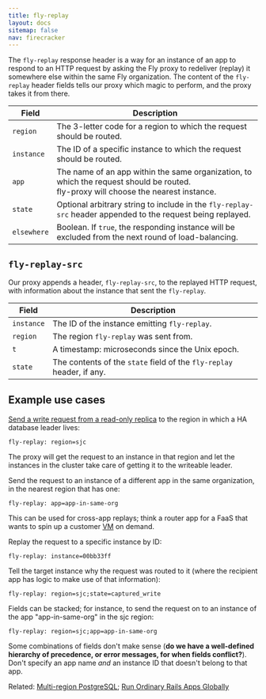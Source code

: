 ```yaml
---
title: fly-replay
layout: docs
sitemap: false
nav: firecracker
---
```


The `fly-replay` response header is a way for an instance of an app to respond to an HTTP request by asking the Fly proxy to redeliver (replay) it somewhere else within the same Fly organization. The content of the `fly-replay` header fields tells our proxy which magic to perform, and the proxy takes it from there.

|Field |Description |
|---|---|
|`region` | The 3-letter code for a region to which the request should be routed. |
|`instance` | The ID of a specific instance to which the request should be routed. |
|`app` | The name of an app within the same organization, to which the request should be routed.<br>fly-proxy will choose the nearest instance.|
|`state` | Optional arbitrary string to include in the `fly-replay-src` header appended to the request being replayed. |
|`elsewhere` | Boolean. If `true`, the responding instance will be excluded from the next round of load-balancing. |

## `fly-replay-src`

Our proxy appends a header, `fly-replay-src`, to the replayed HTTP request, with information about the instance that sent the `fly-replay`. 

|Field |Description |
|---|---|
|`instance` | The ID of the instance emitting `fly-replay`. |
|`region` | The region `fly-replay` was sent from. |
|`t` | A timestamp: microseconds since the Unix epoch. |
|`state` | The contents of the `state` field of the `fly-replay` header, if any. |

## Example use cases

[Send a write request from a read-only replica](/docs/getting-started/multi-region-databases/) to the region in which a HA database leader lives: 
```
fly-replay: region=sjc
``` 
The proxy will get the request to an instance in that region and let the instances in the cluster take care of getting it to the writeable leader.

Send the request to an instance of a different app in the same organization, in the nearest region that has one:
```
fly-replay: app=app-in-same-org
```
This can be used for cross-app replays; think a router app for a FaaS that wants to spin up a customer [VM](/docs/reference/machines/) on demand.

Replay the request to a specific instance by ID:  
```
fly-replay: instance=00bb33ff
```

Tell the target instance why the request was routed to it (where the recipient app has logic to make use of that information):
```
fly-replay: region=sjc;state=captured_write
```

Fields can be stacked; for instance, to send the request on to an instance of the app "app-in-same-org" in the sjc region:
```
fly-replay: region=sjc;app=app-in-same-org 
```

Some combinations of fields don't make sense (**do we have a well-defined hierarchy of precedence, or error messages, for when fields conflict?**). Don't specify an app name _and_ an instance ID that doesn't belong to that app.

Related: [Multi-region PostgreSQL](/docs/getting-started/multi-region-databases/); [Run Ordinary Rails Apps Globally](/blog/run-ordinary-rails-apps-globally/)